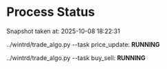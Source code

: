 # Process Status

Snapshot taken at: 2025-10-08 18:22:31

../wintrd/trade_algo.py --task price_update: **RUNNING**

../wintrd/trade_algo.py --task buy_sell: **RUNNING**


